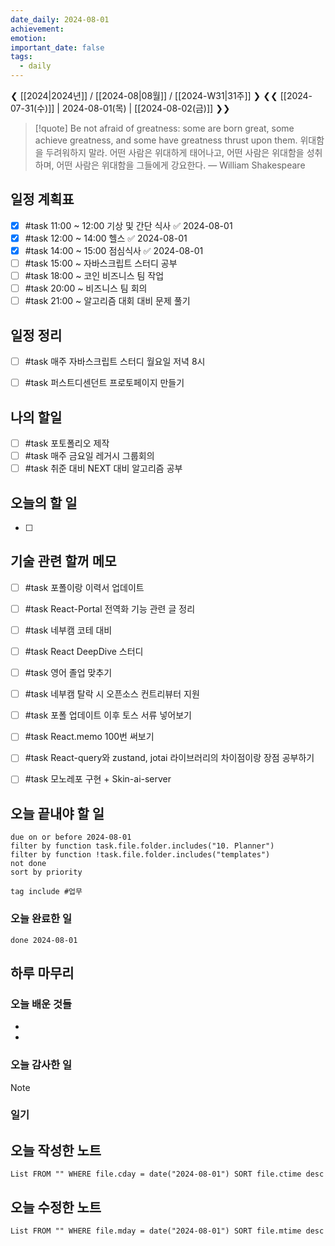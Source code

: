 ```yaml
---
date_daily: 2024-08-01
achievement: 
emotion: 
important_date: false
tags:
  - daily
---
```

❮ [[2024|2024년]] / [[2024-08|08월]] / [[2024-W31|31주]] ❯
❮❮ [[2024-07-31(수)]] | 2024-08-01(목) | [[2024-08-02(금)]] ❯❯

> [!quote] Be not afraid of greatness: some are born great, some achieve greatness, and some have greatness thrust upon them.
> 위대함을 두려워하지 말라. 어떤 사람은 위대하게 태어나고, 어떤 사람은 위대함을 성취하며, 어떤 사람은 위대함을 그들에게 강요한다.
> — William Shakespeare

## 일정 계획표


- [x] #task 11:00 ~ 12:00 기상 및 간단 식사 ✅ 2024-08-01
- [x] #task 12:00 ~ 14:00 헬스 ✅ 2024-08-01
- [x] #task 14:00 ~ 15:00 점심식사 ✅ 2024-08-01
- [ ] #task 15:00 ~ 자바스크립트 스터디 공부
- [ ] #task 18:00 ~ 코인 비즈니스 팀 작업
- [ ] #task 20:00 ~ 비즈니스 팀 회의
- [ ] #task 21:00 ~ 알고리즘 대회 대비 문제 풀기

## 일정 정리
- [ ] #task 매주 자바스크립트 스터디 월요일 저녁 8시
- [ ] #task 퍼스트디센던트 프로토페이지 만들기


 ## 나의 할일

- [ ] #task 포토폴리오 제작
- [ ] #task 매주 금요일 레거시 그룹회의
- [ ] #task 취준 대비 NEXT 대비 알고리즘 공부

## 오늘의 할 일
- [ ] 

## 기술 관련 할꺼 메모

- [ ] #task 포폴이랑 이력서 업데이트
- [ ] #task React-Portal 전역화 기능 관련 글 정리
- [ ] #task 네부캠 코테 대비
- [ ] #task React DeepDive 스터디
- [ ] #task 영어 졸업 맞추기
- [ ] #task 네부캠 탈락 시 오픈소스 컨트리뷰터 지원
- [ ] #task 포폴 업데이트 이후 토스 서류 넣어보기
- [ ] #task React.memo 100번 써보기
- [ ] #task React-query와 zustand, jotai 라이브러리의 차이점이랑 장점 공부하기
- [ ] #task 모노레포 구현 + Skin-ai-server


## 오늘 끝내야 할 일
```tasks
due on or before 2024-08-01
filter by function task.file.folder.includes("10. Planner")
filter by function !task.file.folder.includes("templates")
not done
sort by priority
```
```tasks
tag include #업무 
```


### 오늘 완료한 일
```tasks
done 2024-08-01
```

## 하루 마무리
### 오늘 배운 것들
- 
- 
### 오늘 감사한 일
>[!note]
>
### 일기

## 오늘 작성한 노트
```dataview
List FROM "" WHERE file.cday = date("2024-08-01") SORT file.ctime desc

```

## 오늘 수정한 노트
```dataview
List FROM "" WHERE file.mday = date("2024-08-01") SORT file.mtime desc


```